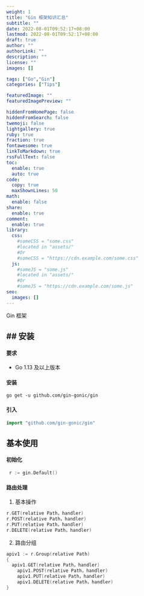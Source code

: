 ```yaml
---
weight: 1
title: "Gin 框架知识汇总"
subtitle: ""
date: 2022-08-01T09:52:17+08:00
lastmod: 2022-08-01T09:52:17+08:00
draft: true
author: ""
authorLink: ""
description: ""
license: ""
images: []

tags: ["Go","Gin"]
categories: ["Tips"]

featuredImage: ""
featuredImagePreview: ""

hiddenFromHomePage: false
hiddenFromSearch: false
twemoji: false
lightgallery: true
ruby: true
fraction: true
fontawesome: true
linkToMarkdown: true
rssFullText: false
toc:
  enable: true
  auto: true
code:
  copy: true
  maxShownLines: 50
math:
  enable: false
share:
  enable: true
comment:
  enable: true
library:
  css:
    #someCSS = "some.css"
    #located in "assets/"
    #Or
    #someCSS = "https://cdn.example.com/some.css"
  js:
    #someJS = "some.js"
    #located in "assets/"
    #Or
    #someJS = "https://cdn.example.com/some.js"
seo:
  images: []
---
```




Gin 框架

<!--more-->



## ## 安装

#### 要求

- Go 1.13 及以上版本

#### 安装

```shell
go get -u github.com/gin-gonic/gin
```



#### 引入

```go
import "github.com/gin-gonic/gin"
```



## 基本使用



#### 初始化

```go
 r := gin.Default()
```



#### 路由处理

1. 基本操作

```go
r.GET(relative Path，handler)
r.POST(relative Path，handler)
r.PUT(relative Path，handler)
r.DELETE(relative Path，handler)
```

2. 路由分组

```go
apiv1 := r.Group(relative Path)
{
  apiv1.GET(relative Path，handler)
	apiv1.POST(relative Path，handler)
	apiv1.PUT(relative Path，handler)
	apiv1.DELETE(relative Path，handler)
}
```



